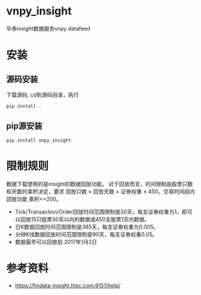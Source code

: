 # vnpy_insight
华泰insight数据服务vnpy datafeed

# 安装
## 源码安装 
下载源码, cd到源码目录，执行
```angular2html
pip install .
```
## pip源安装
```angular2html
pip install vnpy_insight
```

# 限制规则
数据下载使用的是insight的数据回放功能。
对于回放而言，时间限制由股票只数和天数的乘积决定，要求 回放只数 × 回放天数 × 证券权重 ≤ 450，交易时间段内回放功能 乘积<=200。
- Tick/Transaction/Order回放时间范围限制是30天，每支证券权重为1，即可以回放15只股票30天以内的数据或450支股票1天内数据。
- 日K数据回放时间范围限制是365天，每支证券权重为0.005。
- 分钟K线数据回放时间范围限制是90天，每支证券权重0.05。
- 数据最早可以回放到 2017年1月2日

# 参考资料
- https://findata-insight.htsc.com:9151/help/
